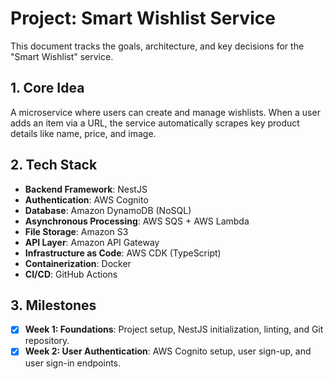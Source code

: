 # Project: Smart Wishlist Service

This document tracks the goals, architecture, and key decisions for the "Smart Wishlist" service.

## 1. Core Idea

A microservice where users can create and manage wishlists. When a user adds an item via a URL, the service automatically scrapes key product details like name, price, and image.

## 2. Tech Stack

- **Backend Framework**: NestJS
- **Authentication**: AWS Cognito
- **Database**: Amazon DynamoDB (NoSQL)
- **Asynchronous Processing**: AWS SQS + AWS Lambda
- **File Storage**: Amazon S3
- **API Layer**: Amazon API Gateway
- **Infrastructure as Code**: AWS CDK (TypeScript)
- **Containerization**: Docker
- **CI/CD**: GitHub Actions

## 3. Milestones

- [x] **Week 1: Foundations**: Project setup, NestJS initialization, linting, and Git repository.
- [x] **Week 2: User Authentication**: AWS Cognito setup, user sign-up, and user sign-in endpoints.
